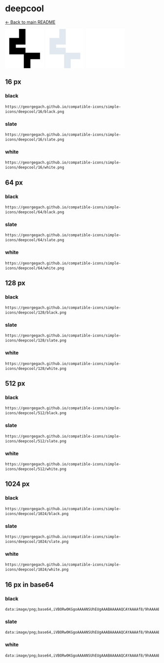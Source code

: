 # deepcool

[← Back to main README](../../README.md)


<img src="./128/black.png" width="128" alt="deepcool black icon" />
<img src="./128/slate.png" width="128" alt="deepcool slate icon" />
<img src="./128/white.png" width="128" alt="deepcool white icon" />

## 16 px

### black
```
https://georgegach.github.io/compatible-icons/simple-icons/deepcool/16/black.png
```

### slate
```
https://georgegach.github.io/compatible-icons/simple-icons/deepcool/16/slate.png
```

### white
```
https://georgegach.github.io/compatible-icons/simple-icons/deepcool/16/white.png
```

## 64 px

### black
```
https://georgegach.github.io/compatible-icons/simple-icons/deepcool/64/black.png
```

### slate
```
https://georgegach.github.io/compatible-icons/simple-icons/deepcool/64/slate.png
```

### white
```
https://georgegach.github.io/compatible-icons/simple-icons/deepcool/64/white.png
```

## 128 px

### black
```
https://georgegach.github.io/compatible-icons/simple-icons/deepcool/128/black.png
```

### slate
```
https://georgegach.github.io/compatible-icons/simple-icons/deepcool/128/slate.png
```

### white
```
https://georgegach.github.io/compatible-icons/simple-icons/deepcool/128/white.png
```

## 512 px

### black
```
https://georgegach.github.io/compatible-icons/simple-icons/deepcool/512/black.png
```

### slate
```
https://georgegach.github.io/compatible-icons/simple-icons/deepcool/512/slate.png
```

### white
```
https://georgegach.github.io/compatible-icons/simple-icons/deepcool/512/white.png
```

## 1024 px

### black
```
https://georgegach.github.io/compatible-icons/simple-icons/deepcool/1024/black.png
```

### slate
```
https://georgegach.github.io/compatible-icons/simple-icons/deepcool/1024/slate.png
```

### white
```
https://georgegach.github.io/compatible-icons/simple-icons/deepcool/1024/white.png
```

## 16 px in base64

### black
```
data:image/png;base64,iVBORw0KGgoAAAANSUhEUgAAABAAAAAQCAYAAAAf8/9hAAAABmJLR0QA/wD/AP+gvaeTAAAArElEQVQ4jaXTPQrCQBAF4M+fS4jHSEpru3R6Ba/kEVJY2grWSi5ibSMYokUiLHETEvJgWGZ25vHesEscGUp8sO/oAfOeu0/f4BCCQVg25wqboJ6MJUiRYzFWQWhhkOcuBSFyXIL8NpbghWeQV0OUZHirbbSj9x2ECmYdPUmjqo07Hr+hNbYRkhQH/wuusMO5Tx21/JitUm07usQuHHEN8mIsQYFTuzj5L0wm+AKHUSLnv54uVQAAAABJRU5ErkJggg==
```

### slate
```
data:image/png;base64,iVBORw0KGgoAAAANSUhEUgAAABAAAAAQCAYAAAAf8/9hAAAABmJLR0QA/wD/AP+gvaeTAAABAklEQVQ4jaWTsUoDQRCGv9k7ziZYSECDSMRXSEprOzu1TyP4RJaWKSxtBWslD+FFJBcM4SAIEe9mLGSFXI64R/5uZme++XeWhRql2fx8PM2LcZZbOskv62q83IYz29QYAghSDPD68dmR4vv0jyr0gsZ7gJRffXFuiBEBWGg3q1do0FZxUNFQcY8+SKx4bgRwsDTThY9VTYMBBigMRBj4XBlFV8D9/wBDpKbAOXppNl9W86UkLyf7rakAvM1mh6bJmSorDCfaB66pLlhRE73oHuw9xABH7fY7cFedkk7yhQg367YoPbLuFeol3JryBL9+LN4ZNQKoudFxZ3dtmVv/ha0BPyYbV0LA34oUAAAAAElFTkSuQmCC
```

### white
```
data:image/png;base64,iVBORw0KGgoAAAANSUhEUgAAABAAAAAQCAYAAAAf8/9hAAAABmJLR0QA/wD/AP+gvaeTAAAAsklEQVQ4jaWTPQ6CQBCFv1EvYTwGlNZ2dHIFr+QRKCxtTaw1XMTahkTCs1CTCS4LG75uZmdf3tsfCCCpkNTqQxma+bGIrCm2cYrAJFYAktbA1vWzJAEgBypgmerAR5iUeciBpwIurr6lCjTA09XdqI3vvb8UJvoOvAMbmMkkNYH+3cwe9nWwAXYBkRw48H/AHbA3s3PMHZLKgVitpKIfYYwjcHV1nSpQm9mp35z9F2YLvAHtyGer1XJtqQAAAABJRU5ErkJggg==
```

